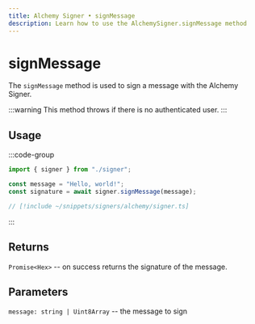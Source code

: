 ```yaml
---
title: Alchemy Signer • signMessage
description: Learn how to use the AlchemySigner.signMessage method
---
```


# signMessage

The `signMessage` method is used to sign a message with the Alchemy Signer.

:::warning
This method throws if there is no authenticated user.
:::

## Usage

:::code-group

```ts [example.ts]
import { signer } from "./signer";

const message = "Hello, world!";
const signature = await signer.signMessage(message);
```

```ts [signer.ts]
// [!include ~/snippets/signers/alchemy/signer.ts]
```

:::

## Returns

`Promise<Hex>` -- on success returns the signature of the message.

## Parameters

`message: string | Uint8Array` -- the message to sign

